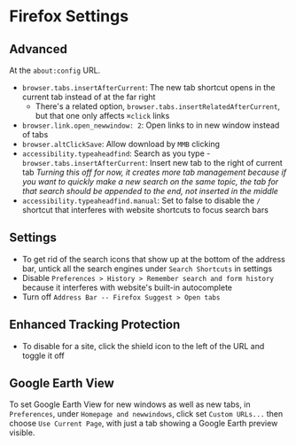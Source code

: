 # Firefox Settings

## Advanced

At the `about:config` URL.

- `browser.tabs.insertAfterCurrent`: The new tab shortcut opens in the current tab instead of at the far right
    - There's a related option, `browser.tabs.insertRelatedAfterCurrent`, but that one only affects `⌘click` links
- `browser.link.open_newwindow: 2`: Open links to in new window instead of tabs
- `browser.altClickSave`: Allow download by `MMB` clicking
- `accessibility.typeaheadfind`: Search as you type - `browser.tabs.insertAfterCurrent`: Insert new tab to the right of current tab *Turning this off for now, it creates more tab management because if you want to quickly make a new search on the same topic, the tab for that search should be appended to the end, not inserted in the middle*
- `accessibility.typeaheadfind.manual`: Set to false to disable the `/` shortcut that interferes with website shortcuts to focus search bars

## Settings

- To get rid of the search icons that show up at the bottom of the address bar, untick all the search engines under `Search Shortcuts` in settings
- Disable `Preferences > History > Remember search and form history` because it interferes with website's built-in autocomplete
- Turn off `Address Bar -- Firefox Suggest > Open tabs`

## Enhanced Tracking Protection

- To disable for a site, click the shield icon to the left of the URL and toggle it off

## Google Earth View

To set Google Earth View for new windows as well as new tabs, in `Preferences`, under `Homepage and newwindows`, click set `Custom URLs...` then choose `Use Current Page`, with just a tab showing a Google Earth preview visible.

